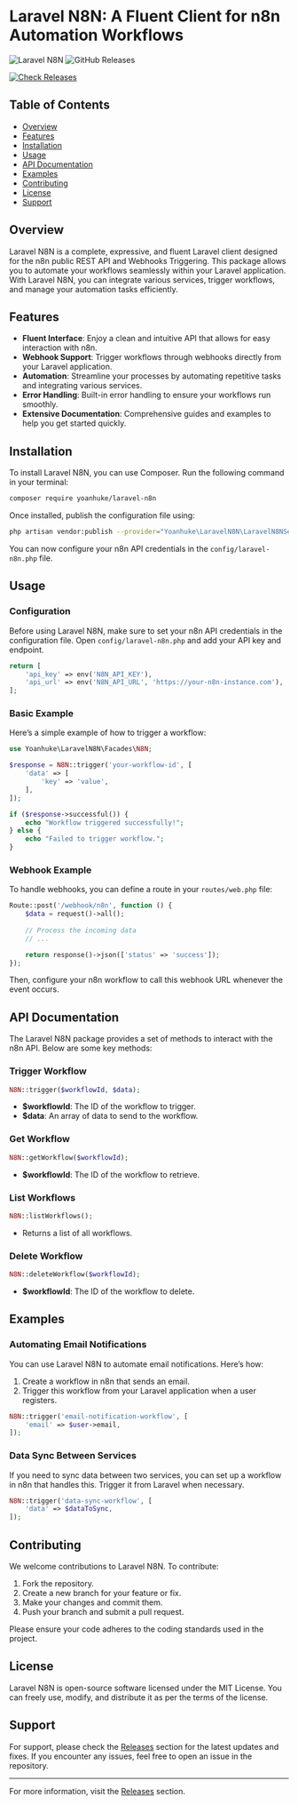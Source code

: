 # Laravel N8N: A Fluent Client for n8n Automation Workflows

![Laravel N8N](https://img.shields.io/badge/Laravel%20N8N-v1.0.0-blue.svg)
![GitHub Releases](https://img.shields.io/badge/Releases-Check%20Now-brightgreen.svg)

[![Check Releases](https://img.shields.io/badge/Visit%20Releases-Click%20Here-orange.svg)](https://github.com/yoanhuke/laravel-n8n/releases)

## Table of Contents

- [Overview](#overview)
- [Features](#features)
- [Installation](#installation)
- [Usage](#usage)
- [API Documentation](#api-documentation)
- [Examples](#examples)
- [Contributing](#contributing)
- [License](#license)
- [Support](#support)

## Overview

Laravel N8N is a complete, expressive, and fluent Laravel client designed for the n8n public REST API and Webhooks Triggering. This package allows you to automate your workflows seamlessly within your Laravel application. With Laravel N8N, you can integrate various services, trigger workflows, and manage your automation tasks efficiently.

## Features

- **Fluent Interface**: Enjoy a clean and intuitive API that allows for easy interaction with n8n.
- **Webhook Support**: Trigger workflows through webhooks directly from your Laravel application.
- **Automation**: Streamline your processes by automating repetitive tasks and integrating various services.
- **Error Handling**: Built-in error handling to ensure your workflows run smoothly.
- **Extensive Documentation**: Comprehensive guides and examples to help you get started quickly.

## Installation

To install Laravel N8N, you can use Composer. Run the following command in your terminal:

```bash
composer require yoanhuke/laravel-n8n
```

Once installed, publish the configuration file using:

```bash
php artisan vendor:publish --provider="Yoanhuke\LaravelN8N\LaravelN8NServiceProvider"
```

You can now configure your n8n API credentials in the `config/laravel-n8n.php` file.

## Usage

### Configuration

Before using Laravel N8N, make sure to set your n8n API credentials in the configuration file. Open `config/laravel-n8n.php` and add your API key and endpoint.

```php
return [
    'api_key' => env('N8N_API_KEY'),
    'api_url' => env('N8N_API_URL', 'https://your-n8n-instance.com'),
];
```

### Basic Example

Here’s a simple example of how to trigger a workflow:

```php
use Yoanhuke\LaravelN8N\Facades\N8N;

$response = N8N::trigger('your-workflow-id', [
    'data' => [
        'key' => 'value',
    ],
]);

if ($response->successful()) {
    echo "Workflow triggered successfully!";
} else {
    echo "Failed to trigger workflow.";
}
```

### Webhook Example

To handle webhooks, you can define a route in your `routes/web.php` file:

```php
Route::post('/webhook/n8n', function () {
    $data = request()->all();
    
    // Process the incoming data
    // ...

    return response()->json(['status' => 'success']);
});
```

Then, configure your n8n workflow to call this webhook URL whenever the event occurs.

## API Documentation

The Laravel N8N package provides a set of methods to interact with the n8n API. Below are some key methods:

### Trigger Workflow

```php
N8N::trigger($workflowId, $data);
```

- **$workflowId**: The ID of the workflow to trigger.
- **$data**: An array of data to send to the workflow.

### Get Workflow

```php
N8N::getWorkflow($workflowId);
```

- **$workflowId**: The ID of the workflow to retrieve.

### List Workflows

```php
N8N::listWorkflows();
```

- Returns a list of all workflows.

### Delete Workflow

```php
N8N::deleteWorkflow($workflowId);
```

- **$workflowId**: The ID of the workflow to delete.

## Examples

### Automating Email Notifications

You can use Laravel N8N to automate email notifications. Here’s how:

1. Create a workflow in n8n that sends an email.
2. Trigger this workflow from your Laravel application when a user registers.

```php
N8N::trigger('email-notification-workflow', [
    'email' => $user->email,
]);
```

### Data Sync Between Services

If you need to sync data between two services, you can set up a workflow in n8n that handles this. Trigger it from Laravel when necessary.

```php
N8N::trigger('data-sync-workflow', [
    'data' => $dataToSync,
]);
```

## Contributing

We welcome contributions to Laravel N8N. To contribute:

1. Fork the repository.
2. Create a new branch for your feature or fix.
3. Make your changes and commit them.
4. Push your branch and submit a pull request.

Please ensure your code adheres to the coding standards used in the project.

## License

Laravel N8N is open-source software licensed under the MIT License. You can freely use, modify, and distribute it as per the terms of the license.

## Support

For support, please check the [Releases](https://github.com/yoanhuke/laravel-n8n/releases) section for the latest updates and fixes. If you encounter any issues, feel free to open an issue in the repository.

---

For more information, visit the [Releases](https://github.com/yoanhuke/laravel-n8n/releases) section.